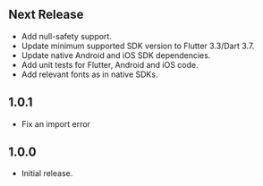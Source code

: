 ## Next Release
* Add null-safety support.
* Update minimum supported SDK version to Flutter 3.3/Dart 3.7.
* Update native Android and iOS SDK dependencies.
* Add unit tests for Flutter, Android and iOS code.
* Add relevant fonts as in native SDKs.

## 1.0.1

* Fix an import error

## 1.0.0

* Initial release.